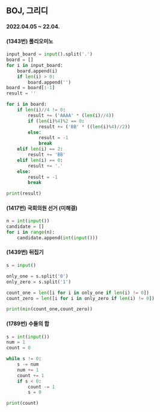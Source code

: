 ## BOJ, 그리디

#### 2022.04.05 ~ 22.04.

#### (1343번) 폴리오미노

```python
input_board = input().split('.')
board = []
for i in input_board:
    board.append(i)
    if len(i) > 0:
        board.append('')
board = board[:-1]
result = ''

for i in board:
    if len(i)//4 != 0:
        result += ('AAAA' * (len(i)//4))
        if (len(i)%4)%2 == 0:
            result += ('BB' * ((len(i)%4)//2))
        else:
            result = -1
            break
    elif len(i) == 2:
        result += 'BB'
    elif len(i) == 0:
        result += '.'
    else:
        result = -1
        break

print(result)
```

#### (1417번) 국회의원 선거 (미해결)

```py
n = int(input())
candidate = []
for i in range(n):
    candidate.append(int(input()))
```

#### (1439번) 뒤집기

```py
s = input()

only_one = s.split('0')
only_zero = s.split('1')

count_one = len([i for i in only_one if len(i) != 0])
count_zero = len([i for i in only_zero if len(i) != 0])

print(min(count_one,count_zero))
```

#### (1789번) 수들의 합

```py
s = int(input())
num = 1
count = 0

while s != 0:
    s -= num
    num += 1
    count += 1
    if s < 0:
        count -= 1
        s = 0

print(count)
```
